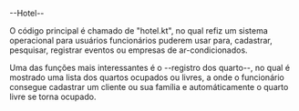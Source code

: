 --Hotel--

O código principal é chamado de "hotel.kt", no qual refiz um sistema operacional para usuários funcionários puderem usar para, cadastrar, pesquisar, registrar eventos ou empresas de ar-condicionados.

Uma das funções mais interessantes é o --registro dos quarto--, no qual é mostrado uma lista dos quartos ocupados ou livres, a onde o funcionário consegue cadastrar um cliente ou sua família e automáticamente o quarto livre se torna ocupado.
